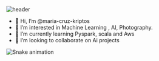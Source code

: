 
![header](https://capsule-render.vercel.app/api?type=rect&height=200&text=Stroke%20Test&fontAlign=70&stroke=00FF00&strokeWidth=3)

- 👋 Hi, I’m @maria-cruz-kriptos
- 👀 I’m interested in Machine Learning , AI, Photography. 
- 🌱 I’m currently learning Pyspark, scala and Aws 
- 💞️ I’m looking to collaborate on Ai projects


<!---
maria-cruz-kriptos/maria-cruz-kriptos is a ✨ special ✨ repository because its `README.md` (this file) appears on your GitHub profile.
You can click the Preview link to take a look at your changes.
--->
![Snake animation](https://github.com/thepiyushmalhotra/thepiyushmalhotra/blob/output/github-contribution-grid-snake.svg)
